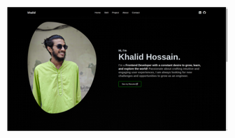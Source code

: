 <!DOCTYPE html>
<html lang="en">

<head>
</head>

<body>
    <img src="./src/Assests/Images/my-portfolio.png" >

</body>

</html>
